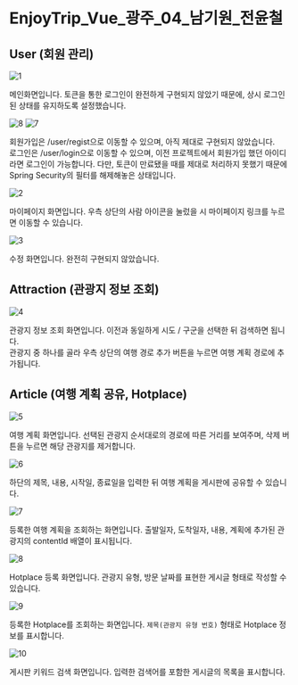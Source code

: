 # EnjoyTrip_Vue\_광주\_04\_남기원\_전윤철

## User (회원 관리)

![1](https://github.com/rldnjs7723/CodingTest/assets/20474034/63583a27-b7f8-4810-a31f-4f9e8a0d1453)

메인화면입니다. 토큰을 통한 로그인이 완전하게 구현되지 않았기 때문에, 상시 로그인 된 상태를 유지하도록 설정했습니다.

![8](https://github.com/rldnjs7723/CodingTest/assets/20474034/e0307c63-5489-498b-b81f-125ab3abd616)
![7](https://github.com/rldnjs7723/CodingTest/assets/20474034/374db10c-7b74-4bdc-887e-2d39f8617d81)

회원가입은 /user/regist으로 이동할 수 있으며, 아직 제대로 구현되지 않았습니다.  
로그인은 /user/login으로 이동할 수 있으며, 이전 프로젝트에서 회원가입 했던 아이디라면 로그인이 가능합니다. 다만, 토큰이 만료됐을 때를 제대로 처리하지 못했기 때문에 Spring Security의 필터를 해제해놓은 상태입니다.

![2](https://github.com/rldnjs7723/CodingTest/assets/20474034/0cf676a1-2512-4638-a1f8-7f7979c01d42)

마이페이지 화면입니다. 우측 상단의 사람 아이콘을 눌렀을 시 마이페이지 링크를 누르면 이동할 수 있습니다.

![3](https://github.com/rldnjs7723/CodingTest/assets/20474034/196eb87a-9b55-4f60-8364-3c764f08af00)

수정 화면입니다. 완전히 구현되지 않았습니다.

## Attraction (관광지 정보 조회)

![4](https://github.com/rldnjs7723/CodingTest/assets/20474034/861fc3dd-e35a-4ae7-8d6c-1978cb2b75bf)

관광지 정보 조회 화면입니다. 이전과 동일하게 시도 / 구군을 선택한 뒤 검색하면 됩니다.  
관광지 중 하나를 골라 우측 상단의 여행 경로 추가 버튼을 누르면 여행 계획 경로에 추가됩니다.

## Article (여행 계획 공유, Hotplace)

![5](https://github.com/rldnjs7723/CodingTest/assets/20474034/dcd31f3a-c757-4329-ab20-6718d48395f5)

여행 계획 화면입니다. 선택된 관광지 순서대로의 경로에 따른 거리를 보여주며, 삭제 버튼을 누르면 해당 관광지를 제거합니다.

![6](https://github.com/rldnjs7723/CodingTest/assets/20474034/9af78d1d-da81-4b64-90c3-131eb6534ab8)

하단의 제목, 내용, 시작일, 종료일을 입력한 뒤 여행 계획을 게시판에 공유할 수 있습니다.

![7](https://github.com/ycjeon0129/algorithm-problem-solving/assets/79627716/aab8f857-0e8b-4cb7-b029-f315043a09b4)

등록한 여행 계획을 조회하는 화면입니다. 출발일자, 도착일자, 내용, 계획에 추가된 관광지의 contentId 배열이 표시됩니다.

![8](https://github.com/ycjeon0129/algorithm-problem-solving/assets/79627716/c835e4e9-5460-4e5f-b034-0d19d47c51b5)

Hotplace 등록 화면입니다. 관광지 유형, 방문 날짜를 표현한 게시글 형태로 작성할 수 있습니다.

![9](https://github.com/ycjeon0129/algorithm-problem-solving/assets/79627716/6a567756-b23a-4b90-8a1a-b4e99bfdc975)

등록한 Hotplace를 조회하는 화면입니다. `제목(관광지 유형 번호)` 형태로 Hotplace 정보를 표시합니다.

![10](https://github.com/ycjeon0129/algorithm-problem-solving/assets/79627716/c6ad3978-0f14-4bd4-ac4c-878f85bb7827)

게시판 키워드 검색 화면입니다. 입력한 검색어를 포함한 게시글의 목록을 표시합니다. 
